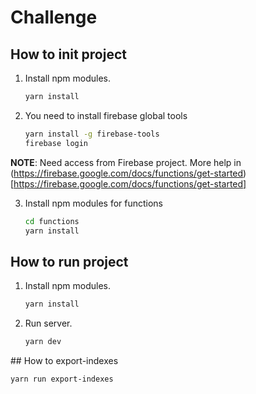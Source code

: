 # Challenge

## How to init project

1. Install npm modules.
    ```sh
    yarn install
    ```

2. You need to install firebase global tools
    ```sh
    yarn install -g firebase-tools
    firebase login
    ```
  __NOTE__: Need access from Firebase project. More help in (https://firebase.google.com/docs/functions/get-started)[https://firebase.google.com/docs/functions/get-started]

3. Install npm modules for functions
    ```sh
    cd functions
    yarn install
    ```


## How to run project

1. Install npm modules.
    ```sh
    yarn install
    ```

2. Run server.
    ```sh
    yarn dev
    ```

## How to export-indexes

```sh
yarn run export-indexes
```
